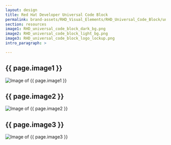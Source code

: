 ```yaml
---
layout: design
title: Red Hat Developer Universal Code Block
permalink: brand-assets/RHD_Visual_Elements/RHD_Universal_Code_Block/universal-code-block
section: resources
image1: RHD_universal_code_block_dark_bg.png
image2: RHD_universal_code_block_light_bg.png
image3: RHD_universal_code_block_logo_lockup.png
intro_paragraph: >

---
```


## {{ page.image1 }}
  <img src="{{ page.image1 }}" alt="Image of {{ page.image1 }}">

## {{ page.image2 }}
  <img src="{{ page.image2 }}" alt="Image of {{ page.image2 }}">

## {{ page.image3 }}
  <img src="{{ page.image3 }}" alt="Image of {{ page.image3 }}">
